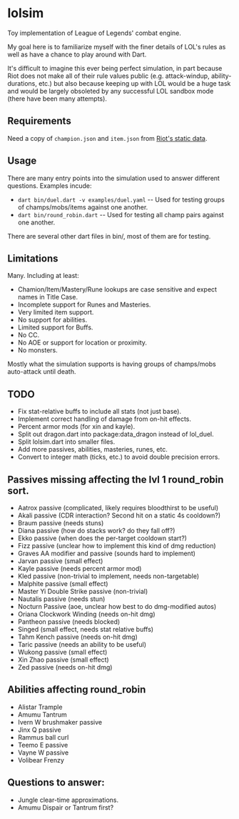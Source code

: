 # lolsim
Toy implementation of League of Legends' combat engine.

My goal here is to familiarize myself with the finer details of LOL's rules as
well as have a chance to play around with Dart.

It's difficult to imagine this ever being perfect simulation, in part because
Riot does not make all of their rule values public (e.g. attack-windup,
ability-durations, etc.) but also because keeping up with LOL would be a huge
task and would be largely obsoleted by any successful LOL sandbox mode (there
have been many attempts).

## Requirements
Need a copy of `champion.json` and `item.json` from [Riot's static data](https://developer.riotgames.com/docs/static-data).

## Usage
There are many entry points into the simulation used to answer different questions.
Examples incude:
 - `dart bin/duel.dart -v examples/duel.yaml` -- Used for testing groups of champs/mobs/items against one another.
 - `dart bin/round_robin.dart` -- Used for testing all champ pairs against one another.

There are several other dart files in bin/, most of them are for testing.

## Limitations
Many.  Including at least:
 - Chamion/Item/Mastery/Rune lookups are case sensitive and expect names in Title Case.
 - Incomplete support for Runes and Masteries.
 - Very limited item support.
 - No support for abilities.
 - Limited support for Buffs.
 - No CC.
 - No AOE or support for location or proximity.
 - No monsters.

Mostly what the simulation supports is having groups of champs/mobs auto-attack until death.

## TODO
- Fix stat-relative buffs to include all stats (not just base).
- Implement correct handling of damage from on-hit effects.
- Percent armor mods (for xin and kayle).
- Split out dragon.dart into package:data_dragon instead of lol_duel.
- Split lolsim.dart into smaller files.
- Add more passives, abilities, masteries, runes, etc.
- Convert to integer math (ticks, etc.) to avoid double precision errors.

## Passives missing affecting the lvl 1 round_robin sort.
- Aatrox passive (complicated, likely requires bloodthirst to be useful)
- Akali passive (CDR interaction? Second hit on a static 4s cooldown?)
- Braum passive (needs stuns)
- Diana passive (how do stacks work? do they fall off?)
- Ekko passive (when does the per-target cooldown start?)
- Fizz passive (unclear how to implement this kind of dmg reduction)
- Graves AA modifier and passive (sounds hard to implement)
- Jarvan passive (small effect)
- Kayle passive (needs percent armor mod)
- Kled passive (non-trivial to implement, needs non-targetable)
- Malphite passive (small effect)
- Master Yi Double Strike passive (non-trivial)
- Nautalis passive (needs stun)
- Nocturn Passive (aoe, unclear how best to do dmg-modified autos)
- Oriana Clockwork Winding (needs on-hit dmg)
- Pantheon passive (needs blocked)
- Singed (small effect, needs stat relative buffs)
- Tahm Kench passive (needs on-hit dmg)
- Taric passive (needs an ability to be useful)
- Wukong passive (small effect)
- Xin Zhao passive (small effect)
- Zed passive (needs on-hit dmg)

## Abilities affecting round_robin
- Alistar Trample
- Amumu Tantrum
- Ivern W brushmaker passive
- Jinx Q passive
- Rammus ball curl
- Teemo E passive
- Vayne W passive
- Volibear Frenzy

## Questions to answer:
- Jungle clear-time approximations.
- Amumu Dispair or Tantrum first?
